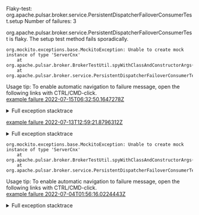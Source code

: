         
Flaky-test: org.apache.pulsar.broker.service.PersistentDispatcherFailoverConsumerTest.setup
Number of failures: 3

org.apache.pulsar.broker.service.PersistentDispatcherFailoverConsumerTest is flaky. The setup test method fails sporadically.

```
org.mockito.exceptions.base.MockitoException: Unable to create mock instance of type 'ServerCnx'
	at org.apache.pulsar.broker.BrokerTestUtil.spyWithClassAndConstructorArgs(BrokerTestUtil.java:43)
	at org.apache.pulsar.broker.service.PersistentDispatcherFailoverConsumerTest.setup(PersistentDispatcherFailoverConsumerTest.java:169)
```

Usage tip: To enable automatic navigation to failure message, open the following links with CTRL/CMD-click.  
[example failure 2022-07-15T06:32:50.1647278Z](https://github.com/apache/pulsar/runs/7353014476?check_suite_focus=true#step:10:778)  


<details>
<summary>Full exception stacktrace</summary>
<code><pre>
org.mockito.exceptions.base.MockitoException: Unable to create mock instance of type 'ServerCnx'
	at org.apache.pulsar.broker.BrokerTestUtil.spyWithClassAndConstructorArgs(BrokerTestUtil.java:43)
	at org.apache.pulsar.broker.service.PersistentDispatcherFailoverConsumerTest.setup(PersistentDispatcherFailoverConsumerTest.java:169)
	at java.base/jdk.internal.reflect.NativeMethodAccessorImpl.invoke0(Native Method)
	at java.base/jdk.internal.reflect.NativeMethodAccessorImpl.invoke(NativeMethodAccessorImpl.java:77)
	at java.base/jdk.internal.reflect.DelegatingMethodAccessorImpl.invoke(DelegatingMethodAccessorImpl.java:43)
	at java.base/java.lang.reflect.Method.invoke(Method.java:568)
	at org.testng.internal.MethodInvocationHelper.invokeMethod(MethodInvocationHelper.java:132)
	at org.testng.internal.MethodInvocationHelper.invokeMethodConsideringTimeout(MethodInvocationHelper.java:61)
	at org.testng.internal.ConfigInvoker.invokeConfigurationMethod(ConfigInvoker.java:366)
	at org.testng.internal.ConfigInvoker.invokeConfigurations(ConfigInvoker.java:320)
	at org.testng.internal.TestInvoker.runConfigMethods(TestInvoker.java:701)
	at org.testng.internal.TestInvoker.invokeMethod(TestInvoker.java:527)
	at org.testng.internal.TestInvoker.invokeTestMethod(TestInvoker.java:174)
	at org.testng.internal.MethodRunner.runInSequence(MethodRunner.java:46)
	at org.testng.internal.TestInvoker$MethodInvocationAgent.invoke(TestInvoker.java:822)
	at org.testng.internal.TestInvoker.invokeTestMethods(TestInvoker.java:147)
	at org.testng.internal.TestMethodWorker.invokeTestMethods(TestMethodWorker.java:146)
	at org.testng.internal.TestMethodWorker.run(TestMethodWorker.java:128)
	at java.base/java.util.ArrayList.forEach(ArrayList.java:1511)
	at org.testng.TestRunner.privateRun(TestRunner.java:764)
	at org.testng.TestRunner.run(TestRunner.java:585)
	at org.testng.SuiteRunner.runTest(SuiteRunner.java:384)
	at org.testng.SuiteRunner.runSequentially(SuiteRunner.java:378)
	at org.testng.SuiteRunner.privateRun(SuiteRunner.java:337)
	at org.testng.SuiteRunner.run(SuiteRunner.java:286)
	at org.testng.SuiteRunnerWorker.runSuite(SuiteRunnerWorker.java:53)
	at org.testng.SuiteRunnerWorker.run(SuiteRunnerWorker.java:96)
	at org.testng.TestNG.runSuitesSequentially(TestNG.java:1218)
	at org.testng.TestNG.runSuitesLocally(TestNG.java:1140)
	at org.testng.TestNG.runSuites(TestNG.java:1069)
	at org.testng.TestNG.run(TestNG.java:1037)
	at org.apache.maven.surefire.testng.TestNGExecutor.run(TestNGExecutor.java:135)
	at org.apache.maven.surefire.testng.TestNGDirectoryTestSuite.executeSingleClass(TestNGDirectoryTestSuite.java:112)
	at org.apache.maven.surefire.testng.TestNGDirectoryTestSuite.executeLazy(TestNGDirectoryTestSuite.java:123)
	at org.apache.maven.surefire.testng.TestNGDirectoryTestSuite.execute(TestNGDirectoryTestSuite.java:90)
	at org.apache.maven.surefire.testng.TestNGProvider.invoke(TestNGProvider.java:146)
	at org.apache.maven.surefire.booter.ForkedBooter.invokeProviderInSameClassLoader(ForkedBooter.java:384)
	at org.apache.maven.surefire.booter.ForkedBooter.runSuitesInProcess(ForkedBooter.java:345)
	at org.apache.maven.surefire.booter.ForkedBooter.execute(ForkedBooter.java:126)
	at org.apache.maven.surefire.booter.ForkedBooter.main(ForkedBooter.java:418)
Caused by: org.mockito.creation.instance.InstantiationException:
Unable to create instance of 'ServerCnx'.
Please ensure the target class has a constructor that matches these argument types: [org.apache.pulsar.broker.PulsarService] and executes cleanly.
	... 40 more
Caused by: java.lang.reflect.InvocationTargetException
	at org.mockito.internal.util.reflection.InstrumentationMemberAccessor.newInstance(InstrumentationMemberAccessor.java:198)
	at org.mockito.internal.util.reflection.InstrumentationMemberAccessor.newInstance(InstrumentationMemberAccessor.java:161)
	at org.mockito.internal.util.reflection.ModuleMemberAccessor.newInstance(ModuleMemberAccessor.java:42)
	at org.mockito.internal.creation.instance.ConstructorInstantiator.invokeConstructor(ConstructorInstantiator.java:70)
	at org.mockito.internal.creation.instance.ConstructorInstantiator.withParams(ConstructorInstantiator.java:53)
	at org.mockito.internal.creation.instance.ConstructorInstantiator.newInstance(ConstructorInstantiator.java:39)
	at org.mockito.internal.creation.bytebuddy.InlineDelegateByteBuddyMockMaker.doCreateMock(InlineDelegateByteBuddyMockMaker.java:360)
	at org.mockito.internal.creation.bytebuddy.InlineDelegateByteBuddyMockMaker.createMock(InlineDelegateByteBuddyMockMaker.java:330)
	at org.mockito.internal.creation.bytebuddy.InlineByteBuddyMockMaker.createMock(InlineByteBuddyMockMaker.java:58)
	at org.mockito.internal.util.MockUtil.createMock(MockUtil.java:53)
	at org.mockito.internal.MockitoCore.mock(MockitoCore.java:84)
	at org.mockito.Mockito.mock(Mockito.java:1964)
	... 40 more
Caused by: java.lang.ClassCastException: class org.apache.pulsar.broker.service.BrokerService cannot be cast to class org.apache.pulsar.broker.resources.PulsarResources (org.apache.pulsar.broker.service.BrokerService and org.apache.pulsar.broker.resources.PulsarResources are in unnamed module of loader 'app')
	at org.apache.pulsar.broker.PulsarService.getPulsarResources(PulsarService.java:265)
	at org.apache.pulsar.broker.service.TopicListService.<init>(TopicListService.java:103)
	at org.apache.pulsar.broker.service.ServerCnx.<init>(ServerCnx.java:279)
	at org.apache.pulsar.broker.service.ServerCnx.<init>(ServerCnx.java:239)
	at java.base/java.lang.invoke.MethodHandle.invokeWithArguments(MethodHandle.java:732)
	at org.mockito.internal.util.reflection.InstrumentationMemberAccessor$Dispatcher$ByteBuddy$2XcZGNej.invokeWithArguments(Unknown Source)
	at org.mockito.internal.util.reflection.InstrumentationMemberAccessor.lambda$newInstance$0(InstrumentationMemberAccessor.java:191)
	at org.mockito.internal.util.reflection.InstrumentationMemberAccessor.newInstance(InstrumentationMemberAccessor.java:188)
	... 51 more

</pre></code>
</details>

[example failure 2022-07-13T12:59:21.8796312Z](https://github.com/apache/pulsar/runs/7320944455?check_suite_focus=true#step:10:779)  


<details>
<summary>Full exception stacktrace</summary>
<code><pre>
org.mockito.exceptions.base.MockitoException: Unable to create mock instance of type 'ServerCnx'
	at org.apache.pulsar.broker.BrokerTestUtil.spyWithClassAndConstructorArgs(BrokerTestUtil.java:43)
	at org.apache.pulsar.broker.service.PersistentDispatcherFailoverConsumerTest.setup(PersistentDispatcherFailoverConsumerTest.java:169)
	at java.base/jdk.internal.reflect.NativeMethodAccessorImpl.invoke0(Native Method)
	at java.base/jdk.internal.reflect.NativeMethodAccessorImpl.invoke(NativeMethodAccessorImpl.java:77)
	at java.base/jdk.internal.reflect.DelegatingMethodAccessorImpl.invoke(DelegatingMethodAccessorImpl.java:43)
	at java.base/java.lang.reflect.Method.invoke(Method.java:568)
	at org.testng.internal.MethodInvocationHelper.invokeMethod(MethodInvocationHelper.java:132)
	at org.testng.internal.MethodInvocationHelper.invokeMethodConsideringTimeout(MethodInvocationHelper.java:61)
	at org.testng.internal.ConfigInvoker.invokeConfigurationMethod(ConfigInvoker.java:366)
	at org.testng.internal.ConfigInvoker.invokeConfigurations(ConfigInvoker.java:320)
	at org.testng.internal.TestInvoker.runConfigMethods(TestInvoker.java:701)
	at org.testng.internal.TestInvoker.invokeMethod(TestInvoker.java:527)
	at org.testng.internal.TestInvoker.invokeTestMethod(TestInvoker.java:174)
	at org.testng.internal.MethodRunner.runInSequence(MethodRunner.java:46)
	at org.testng.internal.TestInvoker$MethodInvocationAgent.invoke(TestInvoker.java:822)
	at org.testng.internal.TestInvoker.invokeTestMethods(TestInvoker.java:147)
	at org.testng.internal.TestMethodWorker.invokeTestMethods(TestMethodWorker.java:146)
	at org.testng.internal.TestMethodWorker.run(TestMethodWorker.java:128)
	at java.base/java.util.ArrayList.forEach(ArrayList.java:1511)
	at org.testng.TestRunner.privateRun(TestRunner.java:764)
	at org.testng.TestRunner.run(TestRunner.java:585)
	at org.testng.SuiteRunner.runTest(SuiteRunner.java:384)
	at org.testng.SuiteRunner.runSequentially(SuiteRunner.java:378)
	at org.testng.SuiteRunner.privateRun(SuiteRunner.java:337)
	at org.testng.SuiteRunner.run(SuiteRunner.java:286)
	at org.testng.SuiteRunnerWorker.runSuite(SuiteRunnerWorker.java:53)
	at org.testng.SuiteRunnerWorker.run(SuiteRunnerWorker.java:96)
	at org.testng.TestNG.runSuitesSequentially(TestNG.java:1218)
	at org.testng.TestNG.runSuitesLocally(TestNG.java:1140)
	at org.testng.TestNG.runSuites(TestNG.java:1069)
	at org.testng.TestNG.run(TestNG.java:1037)
	at org.apache.maven.surefire.testng.TestNGExecutor.run(TestNGExecutor.java:135)
	at org.apache.maven.surefire.testng.TestNGDirectoryTestSuite.executeSingleClass(TestNGDirectoryTestSuite.java:112)
	at org.apache.maven.surefire.testng.TestNGDirectoryTestSuite.executeLazy(TestNGDirectoryTestSuite.java:123)
	at org.apache.maven.surefire.testng.TestNGDirectoryTestSuite.execute(TestNGDirectoryTestSuite.java:90)
	at org.apache.maven.surefire.testng.TestNGProvider.invoke(TestNGProvider.java:146)
	at org.apache.maven.surefire.booter.ForkedBooter.invokeProviderInSameClassLoader(ForkedBooter.java:384)
	at org.apache.maven.surefire.booter.ForkedBooter.runSuitesInProcess(ForkedBooter.java:345)
	at org.apache.maven.surefire.booter.ForkedBooter.execute(ForkedBooter.java:126)
	at org.apache.maven.surefire.booter.ForkedBooter.main(ForkedBooter.java:418)
Caused by: org.mockito.creation.instance.InstantiationException:
Unable to create instance of 'ServerCnx'.
Please ensure the target class has a constructor that matches these argument types: [org.apache.pulsar.broker.PulsarService] and executes cleanly.
	... 40 more
Caused by: java.lang.reflect.InvocationTargetException
	at org.mockito.internal.util.reflection.InstrumentationMemberAccessor.newInstance(InstrumentationMemberAccessor.java:198)
	at org.mockito.internal.util.reflection.InstrumentationMemberAccessor.newInstance(InstrumentationMemberAccessor.java:161)
	at org.mockito.internal.util.reflection.ModuleMemberAccessor.newInstance(ModuleMemberAccessor.java:42)
	at org.mockito.internal.creation.instance.ConstructorInstantiator.invokeConstructor(ConstructorInstantiator.java:70)
	at org.mockito.internal.creation.instance.ConstructorInstantiator.withParams(ConstructorInstantiator.java:53)
	at org.mockito.internal.creation.instance.ConstructorInstantiator.newInstance(ConstructorInstantiator.java:39)
	at org.mockito.internal.creation.bytebuddy.InlineDelegateByteBuddyMockMaker.doCreateMock(InlineDelegateByteBuddyMockMaker.java:360)
	at org.mockito.internal.creation.bytebuddy.InlineDelegateByteBuddyMockMaker.createMock(InlineDelegateByteBuddyMockMaker.java:330)
	at org.mockito.internal.creation.bytebuddy.InlineByteBuddyMockMaker.createMock(InlineByteBuddyMockMaker.java:58)
	at org.mockito.internal.util.MockUtil.createMock(MockUtil.java:53)
	at org.mockito.internal.MockitoCore.mock(MockitoCore.java:84)
	at org.mockito.Mockito.mock(Mockito.java:1964)
	... 40 more
Caused by: java.lang.ClassCastException: class org.apache.pulsar.broker.service.BrokerService cannot be cast to class org.apache.pulsar.broker.resources.PulsarResources (org.apache.pulsar.broker.service.BrokerService and org.apache.pulsar.broker.resources.PulsarResources are in unnamed module of loader 'app')
	at org.apache.pulsar.broker.PulsarService.getPulsarResources(PulsarService.java:265)
	at org.apache.pulsar.broker.service.TopicListService.<init>(TopicListService.java:103)
	at org.apache.pulsar.broker.service.ServerCnx.<init>(ServerCnx.java:279)
	at org.apache.pulsar.broker.service.ServerCnx.<init>(ServerCnx.java:239)
	at java.base/java.lang.invoke.MethodHandle.invokeWithArguments(MethodHandle.java:732)
	at org.mockito.internal.util.reflection.InstrumentationMemberAccessor$Dispatcher$ByteBuddy$H5hqpopV.invokeWithArguments(Unknown Source)
	at org.mockito.internal.util.reflection.InstrumentationMemberAccessor.lambda$newInstance$0(InstrumentationMemberAccessor.java:191)
	at org.mockito.internal.util.reflection.InstrumentationMemberAccessor.newInstance(InstrumentationMemberAccessor.java:188)
	... 51 more

</pre></code>
</details>

```
org.mockito.exceptions.base.MockitoException: Unable to create mock instance of type 'ServerCnx'
	at org.apache.pulsar.broker.BrokerTestUtil.spyWithClassAndConstructorArgs(BrokerTestUtil.java:43)
	at org.apache.pulsar.broker.service.PersistentDispatcherFailoverConsumerTest.setup(PersistentDispatcherFailoverConsumerTest.java:167)
```

Usage tip: To enable automatic navigation to failure message, open the following links with CTRL/CMD-click.  
[example failure 2022-07-04T01:56:16.0224443Z](https://github.com/apache/pulsar/runs/7172840377?check_suite_focus=true#step:9:1604)  


<details>
<summary>Full exception stacktrace</summary>
<code><pre>
org.mockito.exceptions.base.MockitoException: Unable to create mock instance of type 'ServerCnx'
	at org.apache.pulsar.broker.BrokerTestUtil.spyWithClassAndConstructorArgs(BrokerTestUtil.java:43)
	at org.apache.pulsar.broker.service.PersistentDispatcherFailoverConsumerTest.setup(PersistentDispatcherFailoverConsumerTest.java:167)
	at java.base/jdk.internal.reflect.NativeMethodAccessorImpl.invoke0(Native Method)
	at java.base/jdk.internal.reflect.NativeMethodAccessorImpl.invoke(NativeMethodAccessorImpl.java:77)
	at java.base/jdk.internal.reflect.DelegatingMethodAccessorImpl.invoke(DelegatingMethodAccessorImpl.java:43)
	at java.base/java.lang.reflect.Method.invoke(Method.java:568)
	at org.testng.internal.MethodInvocationHelper.invokeMethod(MethodInvocationHelper.java:132)
	at org.testng.internal.MethodInvocationHelper.invokeMethodConsideringTimeout(MethodInvocationHelper.java:61)
	at org.testng.internal.ConfigInvoker.invokeConfigurationMethod(ConfigInvoker.java:366)
	at org.testng.internal.ConfigInvoker.invokeConfigurations(ConfigInvoker.java:320)
	at org.testng.internal.TestInvoker.runConfigMethods(TestInvoker.java:701)
	at org.testng.internal.TestInvoker.invokeMethod(TestInvoker.java:527)
	at org.testng.internal.TestInvoker.invokeTestMethod(TestInvoker.java:174)
	at org.testng.internal.MethodRunner.runInSequence(MethodRunner.java:46)
	at org.testng.internal.TestInvoker$MethodInvocationAgent.invoke(TestInvoker.java:822)
	at org.testng.internal.TestInvoker.invokeTestMethods(TestInvoker.java:147)
	at org.testng.internal.TestMethodWorker.invokeTestMethods(TestMethodWorker.java:146)
	at org.testng.internal.TestMethodWorker.run(TestMethodWorker.java:128)
	at java.base/java.util.ArrayList.forEach(ArrayList.java:1511)
	at org.testng.TestRunner.privateRun(TestRunner.java:764)
	at org.testng.TestRunner.run(TestRunner.java:585)
	at org.testng.SuiteRunner.runTest(SuiteRunner.java:384)
	at org.testng.SuiteRunner.runSequentially(SuiteRunner.java:378)
	at org.testng.SuiteRunner.privateRun(SuiteRunner.java:337)
	at org.testng.SuiteRunner.run(SuiteRunner.java:286)
	at org.testng.SuiteRunnerWorker.runSuite(SuiteRunnerWorker.java:53)
	at org.testng.SuiteRunnerWorker.run(SuiteRunnerWorker.java:96)
	at org.testng.TestNG.runSuitesSequentially(TestNG.java:1218)
	at org.testng.TestNG.runSuitesLocally(TestNG.java:1140)
	at org.testng.TestNG.runSuites(TestNG.java:1069)
	at org.testng.TestNG.run(TestNG.java:1037)
	at org.apache.maven.surefire.testng.TestNGExecutor.run(TestNGExecutor.java:135)
	at org.apache.maven.surefire.testng.TestNGDirectoryTestSuite.executeSingleClass(TestNGDirectoryTestSuite.java:112)
	at org.apache.maven.surefire.testng.TestNGDirectoryTestSuite.executeLazy(TestNGDirectoryTestSuite.java:123)
	at org.apache.maven.surefire.testng.TestNGDirectoryTestSuite.execute(TestNGDirectoryTestSuite.java:90)
	at org.apache.maven.surefire.testng.TestNGProvider.invoke(TestNGProvider.java:146)
	at org.apache.maven.surefire.booter.ForkedBooter.invokeProviderInSameClassLoader(ForkedBooter.java:384)
	at org.apache.maven.surefire.booter.ForkedBooter.runSuitesInProcess(ForkedBooter.java:345)
	at org.apache.maven.surefire.booter.ForkedBooter.execute(ForkedBooter.java:126)
	at org.apache.maven.surefire.booter.ForkedBooter.main(ForkedBooter.java:418)
Caused by: org.mockito.creation.instance.InstantiationException:
Unable to create instance of 'ServerCnx'.
Please ensure the target class has a constructor that matches these argument types: [org.apache.pulsar.broker.PulsarService] and executes cleanly.
	... 40 more
Caused by: java.lang.reflect.InvocationTargetException
	at org.mockito.internal.util.reflection.InstrumentationMemberAccessor.newInstance(InstrumentationMemberAccessor.java:198)
	at org.mockito.internal.util.reflection.InstrumentationMemberAccessor.newInstance(InstrumentationMemberAccessor.java:161)
	at org.mockito.internal.util.reflection.ModuleMemberAccessor.newInstance(ModuleMemberAccessor.java:42)
	at org.mockito.internal.creation.instance.ConstructorInstantiator.invokeConstructor(ConstructorInstantiator.java:70)
	at org.mockito.internal.creation.instance.ConstructorInstantiator.withParams(ConstructorInstantiator.java:53)
	at org.mockito.internal.creation.instance.ConstructorInstantiator.newInstance(ConstructorInstantiator.java:39)
	at org.mockito.internal.creation.bytebuddy.InlineDelegateByteBuddyMockMaker.doCreateMock(InlineDelegateByteBuddyMockMaker.java:360)
	at org.mockito.internal.creation.bytebuddy.InlineDelegateByteBuddyMockMaker.createMock(InlineDelegateByteBuddyMockMaker.java:330)
	at org.mockito.internal.creation.bytebuddy.InlineByteBuddyMockMaker.createMock(InlineByteBuddyMockMaker.java:58)
	at org.mockito.internal.util.MockUtil.createMock(MockUtil.java:53)
	at org.mockito.internal.MockitoCore.mock(MockitoCore.java:84)
	at org.mockito.Mockito.mock(Mockito.java:1964)
	... 40 more
Caused by: java.lang.ClassCastException: class org.apache.pulsar.broker.service.BrokerService cannot be cast to class org.apache.pulsar.broker.resources.PulsarResources (org.apache.pulsar.broker.service.BrokerService and org.apache.pulsar.broker.resources.PulsarResources are in unnamed module of loader 'app')
	at org.apache.pulsar.broker.PulsarService.getPulsarResources(PulsarService.java:263)
	at org.apache.pulsar.broker.service.TopicListService.<init>(TopicListService.java:103)
	at org.apache.pulsar.broker.service.ServerCnx.<init>(ServerCnx.java:279)
	at org.apache.pulsar.broker.service.ServerCnx.<init>(ServerCnx.java:239)
	at java.base/java.lang.invoke.MethodHandle.invokeWithArguments(MethodHandle.java:732)
	at org.mockito.internal.util.reflection.InstrumentationMemberAccessor$Dispatcher$ByteBuddy$UCYEQiwU.invokeWithArguments(Unknown Source)
	at org.mockito.internal.util.reflection.InstrumentationMemberAccessor.lambda$newInstance$0(InstrumentationMemberAccessor.java:191)
	at org.mockito.internal.util.reflection.InstrumentationMemberAccessor.newInstance(InstrumentationMemberAccessor.java:188)
	... 51 more

</pre></code>
</details>


